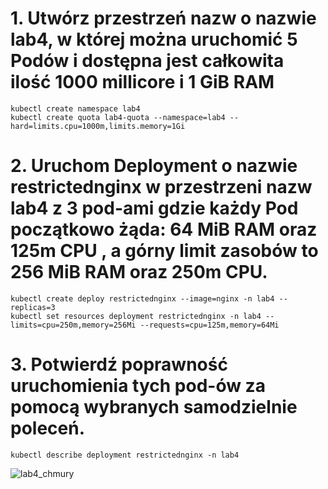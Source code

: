 # 1. Utwórz przestrzeń nazw o nazwie lab4, w której można uruchomić 5 Podów i dostępna jest całkowita ilość 1000 millicore i 1 GiB RAM 
```
kubectl create namespace lab4
kubectl create quota lab4-quota --namespace=lab4 --hard=limits.cpu=1000m,limits.memory=1Gi
```

# 2. Uruchom Deployment o nazwie restrictednginx w przestrzeni nazw lab4 z 3 pod-ami gdzie każdy Pod początkowo żąda: 64 MiB RAM oraz 125m CPU , a górny limit zasobów to 256 MiB RAM oraz 250m CPU. 
```
kubectl create deploy restrictednginx --image=nginx -n lab4 --replicas=3
kubectl set resources deployment restrictednginx -n lab4 --limits=cpu=250m,memory=256Mi --requests=cpu=125m,memory=64Mi
```
# 3. Potwierdź poprawność uruchomienia tych pod-ów za pomocą wybranych samodzielnie poleceń.
```
kubectl describe deployment restrictednginx -n lab4
```
![lab4_chmury](https://github.com/Smoofky/Kubernetes/assets/141446663/ee5b8709-64f6-4cb1-a950-651a32f1e989)
